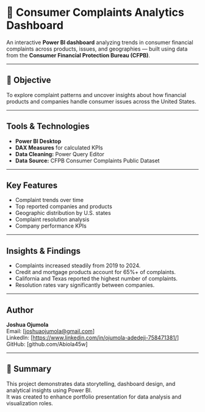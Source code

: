 # 🧩 Consumer Complaints Analytics Dashboard

An interactive **Power BI dashboard** analyzing trends in consumer financial complaints across products, issues, and geographies — built using data from the **Consumer Financial Protection Bureau (CFPB)**.

---

## 🧭 Objective
To explore complaint patterns and uncover insights about how financial products and companies handle consumer issues across the United States.

---

## Tools & Technologies
- **Power BI Desktop**
- **DAX Measures** for calculated KPIs
- **Data Cleaning:** Power Query Editor
- **Data Source:** CFPB Consumer Complaints Public Dataset

---

## Key Features
- Complaint trends over time
- Top reported companies and products
- Geographic distribution by U.S. states
- Complaint resolution analysis
- Company performance KPIs

---

## Insights & Findings
- Complaints increased steadily from 2019 to 2024.
- Credit and mortgage products account for 65%+ of complaints.
- California and Texas reported the highest number of complaints.
- Resolution rates vary significantly between companies.
  
---

## Author
**Joshua Ojumola**  
Email: [joshuaojumola@gmail.com]  
LinkedIn: [https://www.linkedin.com/in/ojumola-adedeji-758471381/] 
GitHub: [github.com/Abiola45w]

---

## 🏁 Summary
This project demonstrates data storytelling, dashboard design, and analytical insights using Power BI.  
It was created to enhance portfolio presentation for data analysis and visualization roles.
